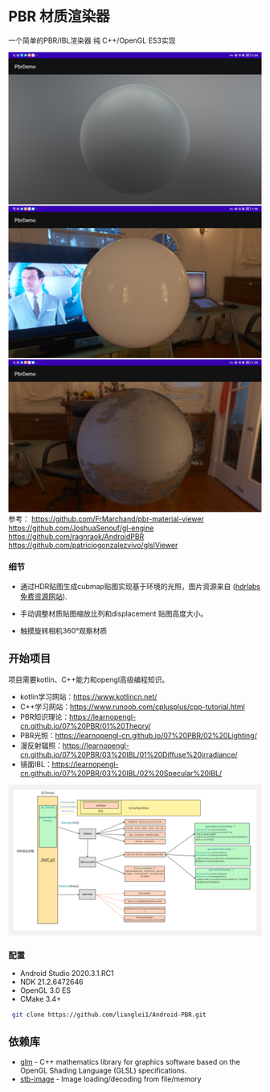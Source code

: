 # PBR 材质渲染器

一个简单的PBR/IBL渲染器 纯 C++/OpenGL ES3实现

![image](https://github.com/lianglei1/Android-PBR/blob/main/art/device-2022-11-27-140433.png)
![image](https://github.com/lianglei1/Android-PBR/blob/main/art/device-2022-11-27-135639.png)
![image](https://github.com/lianglei1/Android-PBR/blob/main/art/device-2022-11-27-140000.png)
参考：
https://github.com/FrMarchand/pbr-material-viewer
https://github.com/JoshuaSenouf/gl-engine
https://github.com/ragnraok/AndroidPBR
https://github.com/patriciogonzalezvivo/glslViewer
### 细节
* 通过HDR贴图生成cubmap贴图实现基于环境的光照，图片资源来自
 ([hdrlabs免费资源网站](http://www.hdrlabs.com/sibl/archive.html)).

* 手动调整材质贴图缩放比列和displacement 贴图高度大小。

* 触摸旋转相机360°观察材质


## 开始项目

项目需要kotlin、C++能力和opengl高级编程知识。
* kotlin学习网站：https://www.kotlincn.net/
* C++学习网站：https://www.runoob.com/cplusplus/cpp-tutorial.html
* PBR知识理论：https://learnopengl-cn.github.io/07%20PBR/01%20Theory/
* PBR光照：https://learnopengl-cn.github.io/07%20PBR/02%20Lighting/
* 漫反射辐照：https://learnopengl-cn.github.io/07%20PBR/03%20IBL/01%20Diffuse%20irradiance/
* 镜面IBL：https://learnopengl-cn.github.io/07%20PBR/03%20IBL/02%20Specular%20IBL/

![image](https://github.com/lianglei1/Android-PBR/blob/main/art/PBR%E6%B8%B2%E6%9F%93%E6%B5%81%E7%A8%8B.png)

### 配置

* Android Studio  2020.3.1.RC1
* NDK 21.2.6472646
* OpenGL 3.0 ES
* CMake 3.4+


```bash
 git clone https://github.com/lianglei1/Android-PBR.git
```



## 依赖库
* [glm](https://glm.g-truc.net/0.9.9/index.html) - C++ mathematics library for graphics software based on the OpenGL Shading Language (GLSL) specifications.
* [stb-image](https://github.com/nothings/stb) - Image loading/decoding from file/memory


